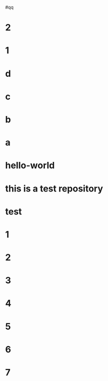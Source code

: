 #qq
# 2 
# 1
# d
# c
# b
# a
# hello-world
# this is a test repository
# test
# 1
# 2
# 3
# 4
# 5
# 6
# 7
